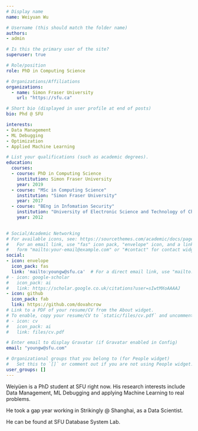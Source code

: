 ```yaml
---
# Display name
name: Weiyuan Wu

# Username (this should match the folder name)
authors:
- admin

# Is this the primary user of the site?
superuser: true

# Role/position
role: PhD in Computing Science

# Organizations/Affiliations
organizations:
  - name: Simon Fraser University
    url: "https://sfu.ca"

# Short bio (displayed in user profile at end of posts)
bio: Phd @ SFU

interests:
- Data Management
- ML Debugging
- Optimization
- Applied Machine Learning

# List your qualifications (such as academic degrees).
education:
  courses:
  - course: PhD in Computing Science
    institution: Simon Fraser University
    year: 2019
  - course: "MSc in Computing Science"
    institution: "Simon Fraser University"
    year: 2017
  - course: "BEng in Infomation Security"
    institution: "University of Electronic Science and Technology of China"
    year: 2012
  

# Social/Academic Networking
# For available icons, see: https://sourcethemes.com/academic/docs/page-builder/#icons
#   For an email link, use "fas" icon pack, "envelope" icon, and a link in the
#   form "mailto:your-email@example.com" or "#contact" for contact widget.
social:
- icon: envelope
  icon_pack: fas
  link: 'mailto:youngw@sfu.ca'  # For a direct email link, use "mailto:test@example.org".
# - icon: google-scholar
#   icon_pack: ai
#   link: https://scholar.google.co.uk/citations?user=sIwtMXoAAAAJ
- icon: github
  icon_pack: fab
  link: https://github.com/dovahcrow
# Link to a PDF of your resume/CV from the About widget.
# To enable, copy your resume/CV to `static/files/cv.pdf` and uncomment the lines below.
# - icon: cv
#   icon_pack: ai
#   link: files/cv.pdf

# Enter email to display Gravatar (if Gravatar enabled in Config)
email: "youngw@sfu.com"

# Organizational groups that you belong to (for People widget)
#   Set this to `[]` or comment out if you are not using People widget.
user_groups: []
---
```


Weiyüen is a PhD student at SFU right now. His research interests include 
Data Management, ML Debugging and applying Machine Learning to real problems.

He took a gap year working in Strikingly @ Shanghai, as a Data Scientist.

He can be found at SFU Database System Lab.
